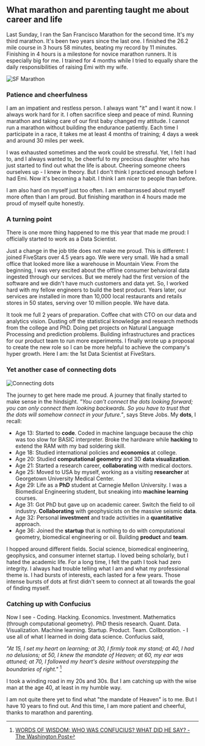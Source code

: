 ## What marathon and parenting taught me about career and life

Last Sunday, I ran the San Francisco Marathon for the second time. It's my
third marathon. It's been two years since the last one. I finished the 26.2 mile
course in 3 hours 58 minutes, beating my record by 11 minutes. Finishing in
4 hours is a milestone for novice marathon runners. It is especially big for
me. I trained for 4 months while I tried to equally share the daily
responsibilities of raising Emi with my wife.

![SF Marathon](https://c1.staticflickr.com/9/8641/28608208881_811f2f9722_b.jpg)

### Patience and cheerfulness

I am an impatient and restless person. I always want "it" and I want it now.
I always work hard for it. I often sacrifice sleep and peace of mind. Running
marathon and taking care of our first baby changed my attitude. I cannot run
a marathon without building the endurance patiently. Each time I participate
in a race, it takes me at least 4 months of training; 4 days a week and
around 30 miles per week.

I was exhausted sometimes and the work could be stressful. Yet, I felt I had
to, and I always wanted to, be cheerful to my precious daughter who has just
started to find out what the life is about. Cheering someone cheers ourselves
up - I knew in theory. But I don't think I practiced enough before I had Emi.
Now it's becoming a habit. I think I am nicer to people than before.

I am also hard on myself just too often. I am embarrassed about myself more
often than I am proud.  But finishing marathon in 4 hours made me proud of
myself quite honestly.

### A turning point

There is one more thing happened to me this year that made me proud: I
officially started to work as a Data Scientist.

Just a change in the job title does not make me proud. This is different: I
joined FiveStars over 4.5 years ago. We were very small. We had a small office
that looked more like a warehouse in Mountain View. From the beginning, I was
very excited about the offline consumer behavioral data ingested through
our services. But we merely had the first version of the software and we didn't
have much customers and data yet. So, I worked hard with my fellow engineers to
build the best product. Years later, our services are installed in more than
10,000 local restaurants and retails stores in 50 states, serving over
10 million people. We have data.

It took me full 2 years of preparation. Coffee chat with CTO on our data and
analytics vision. Dusting off the statistical knowledge and research methods
from the college and PhD. Doing pet projects on Natural Language Processing and
prediction problems. Building infrastructures and practices for our product
team to run more experiments. I finally wrote up a proposal to create the new
role so I can be more helpful to achieve the company's hyper growth. Here I am:
the 1st Data Scientist at FiveStars.

### Yet another case of connecting dots

![Connecting dots](http://static.selquote.com/quotes/b7b06e97974bab664ca79eacf16ea8e4.jpg)

The journey to get here made me proud. A journey that finally started to make
sense in the hindsight. *"You can't connect the dots looking forward; you can
only connect them looking backwards. So you have to trust that the dots will
somehow connect in your future."*, says Steve Jobs. My **dots**, I recall:

- Age 13: Started to **code**. Coded in machine language because the chip was
  too slow for BASIC interpreter. Broke the hardware while **hacking** to extend
  the RAM with my bad soldering skill.
- Age 18: Studied international policies and **economics** at college.
- Age 20: Studied **computational geometry** and 3D **data visualization**.
- Age 21: Started a research career, **collaborating** with medical doctors.
- Age 25: Moved to USA by myself, working as a visiting **researcher** at
  Georgetown University Medical Center.
- Age 29: Life as a **PhD** student at Carnegie Mellon University. I was a
  Biomedical Engineering student, but sneaking into **machine learning** courses.
- Age 31: Got PhD but gave up on academic career. Switch the field to oil
  industry. **Collaborating** with geophysicists on the massive seismic **data**.
- Age 32: Personal **investment** and trade activities in a **quantitative** approach.
- Age 36: Joined the **startup** that is nothing to do with computational geometry,
  biomedical engineering or oil. Building **product** and **team**.

I hopped around different fields. Social science, biomedical engineering,
geophysics, and consumer internet startup. I loved being scholarly, but I hated
the academic life. For a long time, I felt the path I took had zero integrity.
I always had trouble telling what I am and what my professional theme is.
I had bursts of interests, each lasted for a few years. Those intense bursts of
dots at first didn't seem to connect at all towards the goal of finding myself.

### Catching up with Confucius

Now I see - Coding. Hacking. Economics. Investment. Mathematics
(through computational geometry). PhD thesis research. Quant. Data.
Visualization. Machine learning. Startup. Product. Team. Collboration. - I use
all of what I learned in doing data science. Confucius said,

*"At 15, I set my heart on learning; at 30, I firmly took my stand; at 40, I
had no delusions; at 50, I knew the mandate of Heaven; at 60, my ear was
attuned; at 70, I followed my heart's desire without overstepping the
boundaries of right."* [^confucius]

I took a winding road in my 20s and 30s. But I am catching up with the wise man
at the age 40, at least in my humble way.

I am not quite there yet to find what "the mandate of Heaven" is to me. But I
have 10 years to find out. And this time, I am more patient and cheerful,
thanks to marathon and parenting.

[^confucius]: [WORDS OF WISDOM: WHO WAS CONFUCIUS? WHAT DID HE SAY? - The Washington Post](https://www.washingtonpost.com/archive/1995/12/13/words-of-wisdom-who-was-confucius-what-did-he-say/2b6a527b-41be-40a4-a732-5589ac87917b/)

